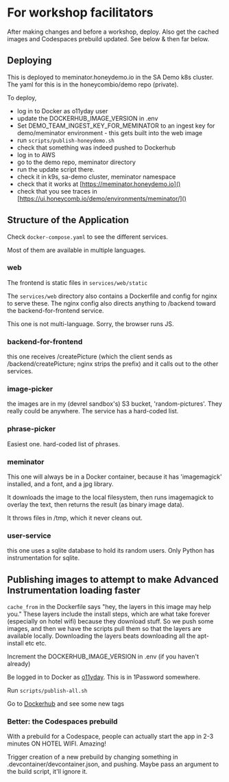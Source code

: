 # For workshop facilitators

After making changes and before a workshop, deploy. Also get the cached images and Codespaces prebuild updated. See below & then far below.

## Deploying

This is deployed to meminator.honeydemo.io in the SA Demo k8s cluster.
The yaml for this is in the honeycombio/demo repo (private).

To deploy,

- log in to Docker as o11yday user
- update the DOCKERHUB_IMAGE_VERSION in .env
- Set DEMO_TEAM_INGEST_KEY_FOR_MEMINATOR to an ingest key for demo/meminator environment - this gets built into the web image
- run `scripts/publish-honeydemo.sh`
- check that something was indeed pushed to Dockerhub
- log in to AWS
- go to the demo repo, meminator directory
- run the update script there.
- check it in k9s, sa-demo cluster, meminator namespace
- check that it works at [https://meminator.honeydemo.io]()
- check that you see traces in [https://ui.honeycomb.io/demo/environments/meminator/]()

## Structure of the Application

Check `docker-compose.yaml` to see the different services.

Most of them are available in multiple languages.

### web

The frontend is static files in `services/web/static`

The `services/web` directory also contains a Dockerfile and config for nginx to serve these. The nginx config also directs anything to /backend toward the backend-for-frontend service.

This one is not multi-language. Sorry, the browser runs JS.

### backend-for-frontend

this one receives /createPicture (which the client sends as /backend/createPicture; nginx strips the prefix)
and it calls out to the other services.

### image-picker

the images are in my (devrel sandbox's) S3 bucket, 'random-pictures'.
They really could be anywhere. The service has a hard-coded list.

### phrase-picker

Easiest one. hard-coded list of phrases.

### meminator

This one will always be in a Docker container, because it has 'imagemagick' installed, and a font, and a jpg library.

It downloads the image to the local filesystem, then runs imagemagick to overlay the text, then returns the result (as binary image data).

It throws files in /tmp, which it never cleans out.

### user-service

this one uses a sqlite database to hold its random users. Only Python has instrumentation for sqlite.

## Publishing images to attempt to make Advanced Instrumentation loading faster

`cache_from` in the Dockerfile says "hey, the layers in this image may help you."
These layers include the install steps, which are what take forever (especially on hotel wifi) because they download stuff.
So we push some images, and then we have the scripts pull them so that the layers are available locally. Downloading the layers beats
downloading all the apt-install etc etc.

Increment the DOCKERHUB_IMAGE_VERSION in .env (if you haven't already)

Be logged in to Docker as [o11yday](https://hub.docker.com/u/o11yday). This is in 1Password somewhere.

Run `scripts/publish-all.sh`

Go to [Dockerhub](https://hub.docker.com/u/o11yday) and see some new tags

### Better: the Codespaces prebuild

With a prebuild for a Codespace, people can actually start the app in 2-3 minutes ON HOTEL WIFI. Amazing!

Trigger creation of a new prebuild by changing something in .devcontainer/devcontainer.json, and pushing.
Maybe pass an argument to the build script, it'll ignore it.
